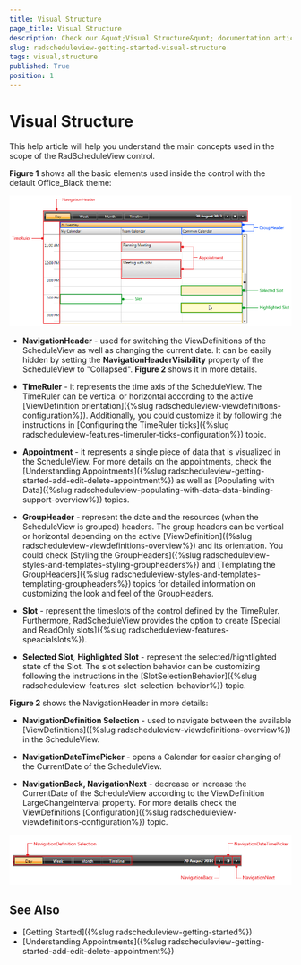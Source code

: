 ```yaml
---
title: Visual Structure
page_title: Visual Structure
description: Check our &quot;Visual Structure&quot; documentation article for the RadScheduleView {{ site.framework_name }} control.
slug: radscheduleview-getting-started-visual-structure
tags: visual,structure
published: True
position: 1
---
```


# Visual Structure

This help article will help you understand the main concepts used in the scope of the RadScheduleView control.

__Figure 1__ shows all the basic elements used inside the control with the default Office_Black theme:

![Visual Structure of the ScheduleView control](images/radscheduleview_visualstructure_01.png)

* __NavigationHeader__ - used for switching the ViewDefinitions of the ScheduleView as well as changing the current date. It can be easily hidden by setting the __NavigationHeaderVisibility__ property of the ScheduleView to "Collapsed". __Figure 2__ shows it in more details. 

* __TimeRuler__ - it represents the time axis of the ScheduleView. The TimeRuler can be vertical or horizontal according to the active [ViewDefinition orientation]({%slug radscheduleview-viewdefinitions-configuration%}). Additionally, you could customize it by following the instructions in [Configuring the TimeRuler ticks]({%slug radscheduleview-features-timeruler-ticks-configuration%}) topic.

* __Appointment__ - it represents a single piece of data that is visualized in the ScheduleView. For more details on the appointments, check the [Understanding Appointments]({%slug radscheduleview-getting-started-add-edit-delete-appointment%}) as well as [Populating with Data]({%slug radscheduleview-populating-with-data-data-binding-support-overview%}) topics.

* __GroupHeader__ - represent the date and the resources (when the ScheduleView is grouped) headers. The group headers can be vertical or horizontal depending on the active [ViewDefinition]({%slug radscheduleview-viewdefinitions-overview%}) and its orientation. You could check [Styling the GroupHeaders]({%slug radscheduleview-styles-and-templates-styling-groupheaders%}) and [Templating the GroupHeaders]({%slug radscheduleview-styles-and-templates-templating-groupheaders%}) topics for detailed information on customizing the look and feel of the GroupHeaders.

* __Slot__ - represent the timeslots of the control defined by the TimeRuler. Furthermore, RadScheduleView provides the option to create [Special and ReadOnly slots]({%slug radscheduleview-features-speacialslots%}).

* __Selected Slot__, __Highlighted Slot__ - represent the selected/hightlighted state of the Slot. The slot selection behavior can be customizing following the instructions in the [SlotSelectionBehavior]({%slug radscheduleview-features-slot-selection-behavior%}) topic.

__Figure 2__ shows the NavigationHeader in more details:

* __NavigationDefinition Selection__ - used to navigate between the available [ViewDefinitions]({%slug radscheduleview-viewdefinitions-overview%}) in the ScheduleView.

* __NavigationDateTimePicker__ - opens a Calendar for easier changing of the CurrentDate of the ScheduleView.

* __NavigationBack, NavigationNext__ - decrease or increase the CurrentDate of the ScheduleView according to the ViewDefinition LargeChangeInterval property. For more details check the ViewDefinitions [Configuration]({%slug radscheduleview-viewdefinitions-configuration%}) topic.

![radscheduleview visualstructure 02](images/radscheduleview_visualstructure_02.png)

## See Also 
 * [Getting Started]({%slug radscheduleview-getting-started%})
 * [Understanding Appointments]({%slug radscheduleview-getting-started-add-edit-delete-appointment%})